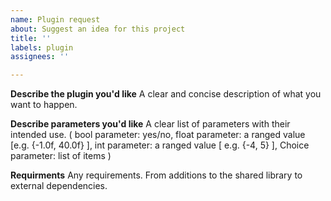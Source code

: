```yaml
---
name: Plugin request
about: Suggest an idea for this project
title: ''
labels: plugin
assignees: ''

---
```


**Describe the plugin you'd like**
A clear and concise description of what you want to happen.

**Describe parameters you'd like**
A clear list of parameters with their intended use.
( bool parameter: yes/no, float parameter: a ranged value [e.g. {-1.0f, 40.0f} ], int parameter: a ranged value [ e.g. {-4, 5} ], Choice parameter: list of items )

**Requirments**
Any requirements. From additions to the shared library to external dependencies.
